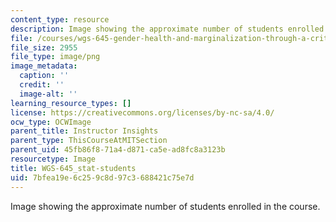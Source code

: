 ```yaml
---
content_type: resource
description: Image showing the approximate number of students enrolled in the course.
file: /courses/wgs-645-gender-health-and-marginalization-through-a-critical-feminist-lens-fall-2014/7bfea19e6c259c8d97c3688421c75e7d_WGS-645_stat-students.png
file_size: 2955
file_type: image/png
image_metadata:
  caption: ''
  credit: ''
  image-alt: ''
learning_resource_types: []
license: https://creativecommons.org/licenses/by-nc-sa/4.0/
ocw_type: OCWImage
parent_title: Instructor Insights
parent_type: ThisCourseAtMITSection
parent_uid: 45fb86f8-71a4-d871-ca5e-ad8fc8a3123b
resourcetype: Image
title: WGS-645_stat-students
uid: 7bfea19e-6c25-9c8d-97c3-688421c75e7d
---
```

Image showing the approximate number of students enrolled in the course.